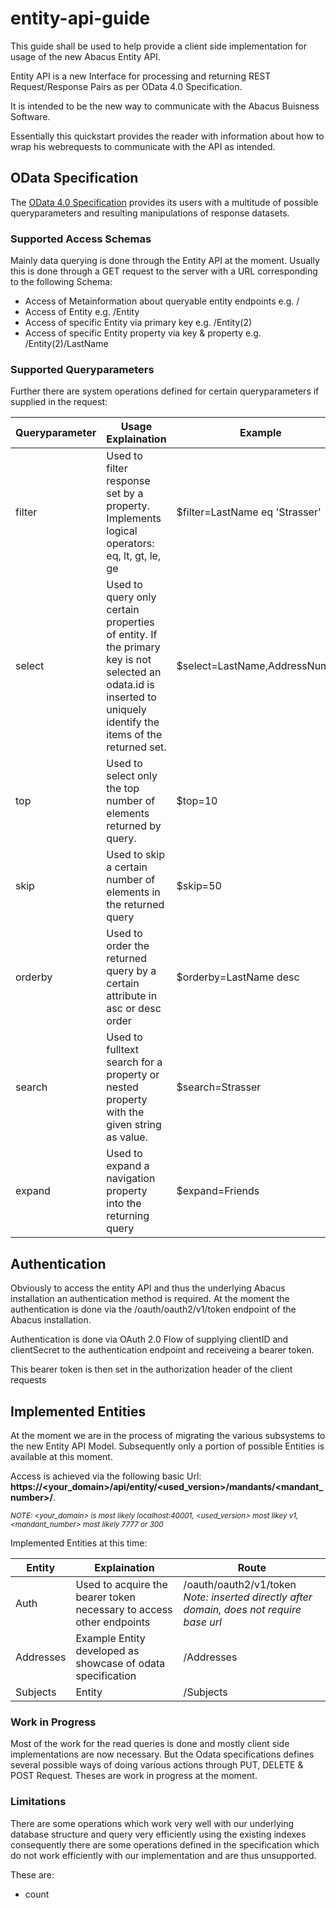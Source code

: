# entity-api-guide

This guide shall be used to help provide a client side implementation for usage of the new Abacus Entity API.

Entity API is a new Interface for processing and returning REST Request/Response Pairs as per OData 4.0 Specification.

It is intended to be the new way to communicate with the Abacus Buisness Software.

Essentially this quickstart provides the reader with information about how to wrap his webrequests to communicate with the API as intended.

## OData Specification

The [OData 4.0 Specification](https://docs.oasis-open.org/odata/odata/v4.01/odata-v4.01-part1-protocol.html) provides its users with a multitude of possible queryparameters and resulting manipulations of response datasets.

### Supported Access Schemas

Mainly data querying is done through the Entity API at the moment. Usually this is done through a GET request to the server with a URL corresponding to the following Schema:

- Access of Metainformation about queryable entity endpoints e.g. /
- Access of Entity e.g. /Entity
- Access of specific Entity via primary key e.g. /Entity(2)
- Access of specific Entity property via key & property e.g. /Entity(2)/LastName

### Supported Queryparameters 

Further there are system operations defined for certain queryparameters if supplied in the request:

| Queryparameter | Usage Explaination | Example |
|----------------|--------------------|---------|
| filter | Used to filter response set by a property. Implements logical operators: eq, lt, gt, le, ge | $filter=LastName eq 'Strasser' |
| select | Used to query only certain properties of entity. If the primary key is not selected an odata.id is inserted to uniquely identify the items of the returned set. | $select=LastName,AddressNumber |
| top | Used to select only the top number of elements returned by query. | $top=10 |
| skip | Used to skip a certain number of elements in the returned query | $skip=50 |
| orderby | Used to order the returned query by a certain attribute in asc or desc order | $orderby=LastName desc |
| search | Used to fulltext search for a property or nested property with the given string as value. | $search=Strasser |
| expand | Used to expand a navigation property into the returning query | $expand=Friends |

## Authentication

Obviously to access the entity API and thus the underlying Abacus installation an authentication method is required. At the moment the authentication is done via the /oauth/oauth2/v1/token endpoint of the Abacus installation.

Authentication is done via OAuth 2.0 Flow of supplying clientID and clientSecret to the authentication endpoint and receiveing a bearer token.

This bearer token is then set in the authorization header of the client requests

## Implemented Entities

At the moment we are in the process of migrating the various subsystems to the new Entity API Model. Subsequently only a portion of possible Entities is available at this moment.

Access is achieved via the following basic Url: **https://<your_domain>/api/entity/<used_version>/mandants/<mandant_number>/**.

<small>*NOTE: <your_domain> is most likely localhost:40001, <used_version> most likey v1, <mandant_number> most likely 7777 or 300*</small>

Implemented Entities at this time:

| Entity | Explaination | Route |
|--------|--------------|-------|
| Auth   | Used to acquire the bearer token necessary to access other endpoints | /oauth/oauth2/v1/token <br>*Note: inserted directly after domain, does not require base url* |
| Addresses | Example Entity developed as showcase of odata specification | /Addresses |
| Subjects | Entity | /Subjects

### Work in Progress

Most of the work for the read queries is done and mostly client side implementations are now necessary. But the Odata specifications defines several possible ways of doing various actions through PUT, DELETE & POST Request. Theses are work in progress at the moment.

### Limitations

There are some operations which work very well with our underlying database structure and query very efficiently using the existing indexes consequently there are some operations defined in the specification which do not work efficiently with our implementation and are thus unsupported.

These are:
- count

